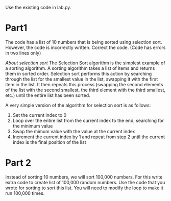 Use the existing code in lab.py.

Part1
=====
The code has a list of 10 numbers that is being sorted using selection sort. However, the code is incorrectly written. Correct the code. (Code has errors in two lines only)

*About selection sort*
The Selection Sort algorithm is the simplest example of a sorting algorithm.  A sorting algorithm takes a list of items and returns them in sorted order.  Selection sort performs this action by searching through the list for the smallest value in the list, swapping it with the first item in the list.  It then repeats this process (swapping the second elements of the list with the second smallest, the third element with the third smallest, etc.) until the entire list has been sorted.

A very simple version of the algorithm for selection sort is as follows:
1. Set the current index to 0
2. Loop over the entire list from the current index to the end, searching for the minimum value
3. Swap the mimum value with the value at the current index
4. Increment the current index by 1 and repeat from step 2 until the current index is the final position of the list

Part 2
======

Instead of sorting 10 numbers, we will sort 100,000 numbers. For this write extra code to create list of 100,000 random numbers. Use the code that you wrote for sorting to sort this list. You will need to modify the loop to make it run 100,000 times.
